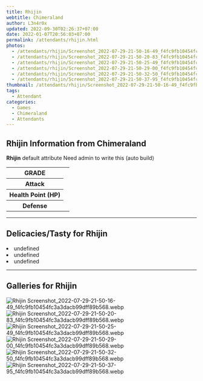 ```yaml
---
title: Rhijin
webtitle: Chimeraland
author: L3n4r0x
updated: 2022-09-30T02:26:37+07:00
date: 2022-01-07T20:56:03+07:00
permalink: /attendants/rhijin.html
photos:
  - /attendants/rhijin/Screenshot_2022-07-29-21-50-16-49_f4fc9fb10454fc3a3dacb99dff89b568.webp
  - /attendants/rhijin/Screenshot_2022-07-29-21-50-20-83_f4fc9fb10454fc3a3dacb99dff89b568.webp
  - /attendants/rhijin/Screenshot_2022-07-29-21-50-25-49_f4fc9fb10454fc3a3dacb99dff89b568.webp
  - /attendants/rhijin/Screenshot_2022-07-29-21-50-29-00_f4fc9fb10454fc3a3dacb99dff89b568.webp
  - /attendants/rhijin/Screenshot_2022-07-29-21-50-32-50_f4fc9fb10454fc3a3dacb99dff89b568.webp
  - /attendants/rhijin/Screenshot_2022-07-29-21-50-37-95_f4fc9fb10454fc3a3dacb99dff89b568.webp
thumbnail: /attendants/rhijin/Screenshot_2022-07-29-21-50-16-49_f4fc9fb10454fc3a3dacb99dff89b568.webp
tags:
  - Attendant
categories:
  - Games
  - Chimeraland
  - Attendants
---
```


<section id="bootstrap-wrapper"><link rel="stylesheet" href="https://cdn.statically.io/gh/dimaslanjaka/Web-Manajemen/40ac3225/css/bootstrap-4.5-wrapper.css"/><h1>Rhijin Information from Chimeraland</h1><p><b>Rhijin</b> default attribute Need admin to write this (auto build)<table><tr><th>GRADE</th><td></td></tr><tr><th>Attack</th><td></td></tr><tr><th>Health Point (HP)</th><td></td></tr><tr><th>Defense</th><td></td></tr></table></p><hr/><h2>Delicacies/Tasty for Rhijin</h2><li class="d-flex justify-content-between">undefined </li><li class="d-flex justify-content-between">undefined </li><li class="d-flex justify-content-between">undefined </li><hr/><div id="gallery"><h2>Galleries for Rhijin</h2><div class="row"><div class="col-lg-6 col-12"><img src="/chimeraland/attendants/rhijin/Screenshot_2022-07-29-21-50-16-49_f4fc9fb10454fc3a3dacb99dff89b568.webp" alt="Rhijin Screenshot_2022-07-29-21-50-16-49_f4fc9fb10454fc3a3dacb99dff89b568.webp"/></div><div class="col-lg-6 col-12"><img src="/chimeraland/attendants/rhijin/Screenshot_2022-07-29-21-50-20-83_f4fc9fb10454fc3a3dacb99dff89b568.webp" alt="Rhijin Screenshot_2022-07-29-21-50-20-83_f4fc9fb10454fc3a3dacb99dff89b568.webp"/></div><div class="col-lg-6 col-12"><img src="/chimeraland/attendants/rhijin/Screenshot_2022-07-29-21-50-25-49_f4fc9fb10454fc3a3dacb99dff89b568.webp" alt="Rhijin Screenshot_2022-07-29-21-50-25-49_f4fc9fb10454fc3a3dacb99dff89b568.webp"/></div><div class="col-lg-6 col-12"><img src="/chimeraland/attendants/rhijin/Screenshot_2022-07-29-21-50-29-00_f4fc9fb10454fc3a3dacb99dff89b568.webp" alt="Rhijin Screenshot_2022-07-29-21-50-29-00_f4fc9fb10454fc3a3dacb99dff89b568.webp"/></div><div class="col-lg-6 col-12"><img src="/chimeraland/attendants/rhijin/Screenshot_2022-07-29-21-50-32-50_f4fc9fb10454fc3a3dacb99dff89b568.webp" alt="Rhijin Screenshot_2022-07-29-21-50-32-50_f4fc9fb10454fc3a3dacb99dff89b568.webp"/></div><div class="col-lg-6 col-12"><img src="/chimeraland/attendants/rhijin/Screenshot_2022-07-29-21-50-37-95_f4fc9fb10454fc3a3dacb99dff89b568.webp" alt="Rhijin Screenshot_2022-07-29-21-50-37-95_f4fc9fb10454fc3a3dacb99dff89b568.webp"/></div></div></div></section>